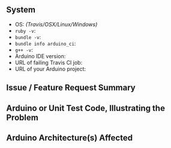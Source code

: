 ## System

 - OS: _(Travis/OSX/Linux/Windows)_
 - `ruby -v`:
 - `bundle -v`:
 - `bundle info arduino_ci`:
 - `g++ -v`:
 - Arduino IDE version:
 - URL of failing Travis CI job:
 - URL of your Arduino project:


## Issue / Feature Request Summary


## Arduino or Unit Test Code, Illustrating the Problem


## Arduino Architecture(s) Affected
